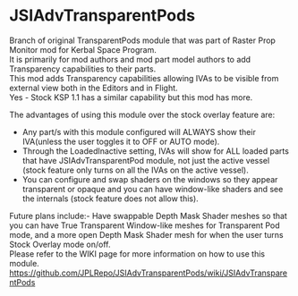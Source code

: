 # JSIAdvTransparentPods
Branch of original TransparentPods module that was part of Raster Prop Monitor mod for Kerbal Space Program.   
It is primarily for mod authors and mod part model authors to add Transparency capabilities to their parts.   
This mod adds Transparency capabilities allowing IVAs to be visible from external view both in the Editors and in Flight.   
Yes - Stock KSP 1.1 has a similar capability but this mod has more.      

The advantages of using this module over the stock overlay feature are:
* Any part/s with this module configured will ALWAYS show their IVA(unless the user toggles it to OFF or AUTO mode).   
* Through the LoadedInactive setting, IVAs will show for ALL loaded parts that have JSIAdvTransparentPod module, not just the active vessel (stock feature only turns on all the IVAs on the active vessel).   
* You can configure and swap shaders on the windows so they appear transparent or opaque and you can have window-like shaders and see the internals (stock feature does not allow this).   

Future plans include:-
Have swappable Depth Mask Shader meshes so that you can have True Transparent Window-like meshes for Transparent Pod mode, and a more open
Depth Mask Shader mesh for when the user turns Stock Overlay mode on/off.   
Please refer to the WIKI page for more information on how to use this module.   
https://github.com/JPLRepo/JSIAdvTransparentPods/wiki/JSIAdvTransparentPods

